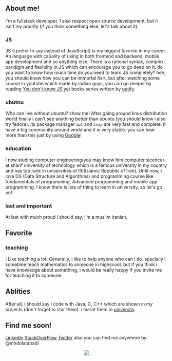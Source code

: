 ## About me!
I'm a fullstack developer. I also respect open source development, but it isn't my priority (if you think something else, let's talk about it).

### JS
JS (i prefer to say instead of JavaScript) is my biggest favorite in my career. An language with capality of using in both frontend and backend, mobile app development and so anything else. There is a rational syntax, complex paridigm and flexibilty in JS which can encourage you to go deep on it. do you want to know how much time do you need to learn JS completely? heh, you should know how you can be immortal fisrt. but after watching some course in youtube which made by indian guys, you can go deeper by reading [You don't know JS yet](https://github.com/getify/You-Dont-Know-JS) books series written by [getify](https://github.com/getify).

### ubutnu
Who can live without ubuntu? show me!
After going around linux distribution world finally i can't see anything better than ubuntu (you should know i also try fedora). its package manager `apt` and `snap` are very fast and complete. it have a big commuinity around world and it is very stable. you can hear more than this just by using [Google](https://www.google.com)!

### education
I now studing computer engineering(you may know him computer sicence) at sharif university of technology which is a famous university in my country and has top rank in universities of IRI(Islamic Republic of Iran). Until now, i love DS (Data Structure and Algorithms) and programming course like fundamentals of programming, Advanced programming and mobile app programming. I know there is lots of thing to learn in university, so let's go on!

### last and important
At last with much proud i should say, i’m a muslim iranian.

## Favorite
### teaching
I Like teaching a lot. Generally, i like to help anyone who can i do. specially i sometime teach mathematics to someone in highscool. but if you think i have knowledge about something, i would be really happy if you invite me for teaching it to someone.

## Ablities
After all, i should say i code with Java, C, C++ which are shown in my projects (don't forget to star them). i learnt them in [university](https://www.sharif.ir).


## Find me soon!
[LinkedIn](https://www.linkedin.com/in/mohammadhossein-dolatabadi-a5b5701a6/)
[StackOverFlow](https://stackoverflow.com/users/12337783/mohammad-hossein-dolatabadi-al)
[Twitter](https://twitter.com/mhdolatabadi)
also you can find me anywhere by @mhdolatabadi

<p align="center">
 <a href="#" alt="Mohammad Dolatabadi's github stats">
  <img src="https://github-readme-stats.vercel.app/api?username=mhdolatabadi&theme=tokyonight&show_icons=true" />
 </a>
</p>
